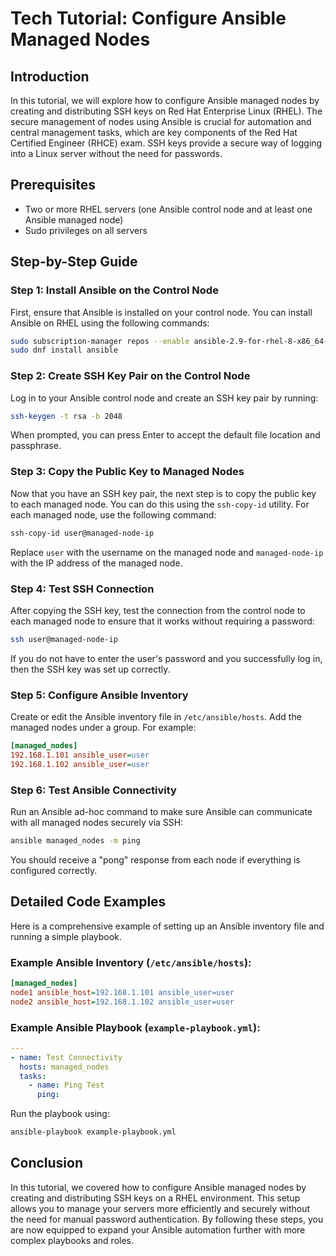 # Tech Tutorial: Configure Ansible Managed Nodes

## Introduction

In this tutorial, we will explore how to configure Ansible managed nodes by creating and distributing SSH keys on Red Hat Enterprise Linux (RHEL). The secure management of nodes using Ansible is crucial for automation and central management tasks, which are key components of the Red Hat Certified Engineer (RHCE) exam. SSH keys provide a secure way of logging into a Linux server without the need for passwords.

## Prerequisites

- Two or more RHEL servers (one Ansible control node and at least one Ansible managed node)
- Sudo privileges on all servers

## Step-by-Step Guide

### Step 1: Install Ansible on the Control Node

First, ensure that Ansible is installed on your control node. You can install Ansible on RHEL using the following commands:

```bash
sudo subscription-manager repos --enable ansible-2.9-for-rhel-8-x86_64-rpms
sudo dnf install ansible
```

### Step 2: Create SSH Key Pair on the Control Node

Log in to your Ansible control node and create an SSH key pair by running:

```bash
ssh-keygen -t rsa -b 2048
```

When prompted, you can press Enter to accept the default file location and passphrase.

### Step 3: Copy the Public Key to Managed Nodes

Now that you have an SSH key pair, the next step is to copy the public key to each managed node. You can do this using the `ssh-copy-id` utility. For each managed node, use the following command:

```bash
ssh-copy-id user@managed-node-ip
```

Replace `user` with the username on the managed node and `managed-node-ip` with the IP address of the managed node.

### Step 4: Test SSH Connection

After copying the SSH key, test the connection from the control node to each managed node to ensure that it works without requiring a password:

```bash
ssh user@managed-node-ip
```

If you do not have to enter the user's password and you successfully log in, then the SSH key was set up correctly.

### Step 5: Configure Ansible Inventory

Create or edit the Ansible inventory file in `/etc/ansible/hosts`. Add the managed nodes under a group. For example:

```ini
[managed_nodes]
192.168.1.101 ansible_user=user
192.168.1.102 ansible_user=user
```

### Step 6: Test Ansible Connectivity

Run an Ansible ad-hoc command to make sure Ansible can communicate with all managed nodes securely via SSH:

```bash
ansible managed_nodes -m ping
```

You should receive a "pong" response from each node if everything is configured correctly.

## Detailed Code Examples

Here is a comprehensive example of setting up an Ansible inventory file and running a simple playbook.

### Example Ansible Inventory (`/etc/ansible/hosts`):

```ini
[managed_nodes]
node1 ansible_host=192.168.1.101 ansible_user=user
node2 ansible_host=192.168.1.102 ansible_user=user
```

### Example Ansible Playbook (`example-playbook.yml`):

```yaml
---
- name: Test Connectivity
  hosts: managed_nodes
  tasks:
    - name: Ping Test
      ping:
```

Run the playbook using:

```bash
ansible-playbook example-playbook.yml
```

## Conclusion

In this tutorial, we covered how to configure Ansible managed nodes by creating and distributing SSH keys on a RHEL environment. This setup allows you to manage your servers more efficiently and securely without the need for manual password authentication. By following these steps, you are now equipped to expand your Ansible automation further with more complex playbooks and roles.